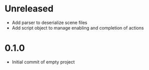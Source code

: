 # Unreleased

* Add parser to deserialize scene files
* Add script object to manage enabling and completion of actions

# 0.1.0

* Initial commit of empty project